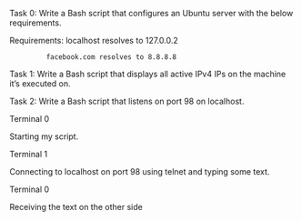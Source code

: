 Task 0: Write a Bash script that configures an Ubuntu server with the below requirements.

Requirements: localhost resolves to 127.0.0.2

             facebook.com resolves to 8.8.8.8

Task 1: Write a Bash script that displays all active IPv4 IPs on the machine it’s executed on.

Task 2: Write a Bash script that listens on port 98 on localhost.

Terminal 0

Starting my script.

Terminal 1

Connecting to localhost on port 98 using telnet and typing some text.

Terminal 0

Receiving the text on the other side

